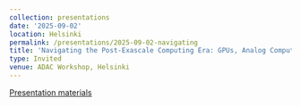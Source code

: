 ```yaml
---
collection: presentations
date: '2025-09-02'
location: Helsinki
permalink: /presentations/2025-09-02-navigating
title: 'Navigating the Post-Exascale Computing Era: GPUs, Analog Computing, and AI'
type: Invited
venue: ADAC Workshop, Helsinki
---
```


[Presentation materials](https://adac.ornl.gov/17th-adac-symposium-workshop-september-2025/)
